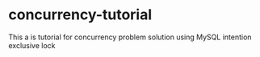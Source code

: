 # concurrency-tutorial
This a is tutorial for concurrency problem solution using MySQL intention exclusive lock 
